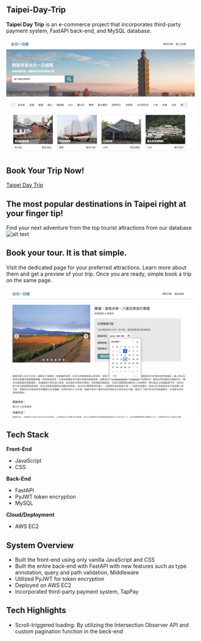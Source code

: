 ## Taipei-Day-Trip

**Taipei Day Trip** is an e-commerce project that incorporates third-party payment system, FastAPI back-end, and MySQL database. 

![alt text](<Screenshot 2025-07-01 at 09.35.56.png>)

## Book Your Trip Now!
[Taipei Day Trip](http://35.94.253.126:8000/)

## The most popular destinations in Taipei right at your finger tip!
Find your next adventure from the top tourist attractions from our database
![alt text](image.png)

## Book your tour. It is that simple.
Visit the dedicated page for your preferred attractions. Learn more about them and get a preview of your trip. Once you are ready, simple book a trip on the same page.

![alt text](image-1.png)

## Tech Stack
**Front-End**
- JavaScript
- CSS

**Back-End**
- FastAPI
- PyJWT token encryption
- MySQL

**Cloud/Deployment**
- AWS EC2




## System Overview

- Built the front-end using only vanilla JavaScript and CSS
- Built the entire back-end with FastAPI with new features such as type annotation, query and path validation, Middleware
- Utilized PyJWT for token encryption
- Deployed on AWS EC2
- Incorporated third-party payment system, TapPay

## Tech Highlights
- Scroll-triggered loading: By utilizing the Intersection Observer API and custom pagination function in the beck-end
